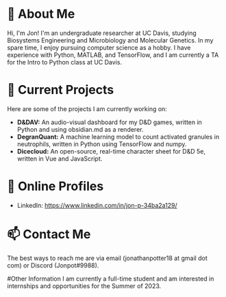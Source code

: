 # 👋 About Me
Hi, I'm Jon! I'm an undergraduate researcher at UC Davis, studying Biosystems Engineering and Microbiology and Molecular Genetics. In my spare time, I enjoy pursuing computer science as a hobby. I have experience with Python, MATLAB, and TensorFlow, and I am currently a TA for the Intro to Python class at UC Davis.

# 🌱 Current Projects
Here are some of the projects I am currently working on:

- **D&DAV:** An audio-visual dashboard for my D&D games, written in Python and using obsidian.md as a renderer.
- **DegranQuant:** A machine learning model to count activated granules in neutrophils, written in Python using TensorFlow and numpy.
- **Dicecloud:** An open-source, real-time character sheet for D&D 5e, written in Vue and JavaScript.

# 👀 Online Profiles
- LinkedIn: https://www.linkedin.com/in/jon-p-34ba2a129/

# 📫 Contact Me
The best ways to reach me are via email (jonathanpotter18 at gmail dot com) or Discord (Jonpot#9988).

#Other Information
I am currently a full-time student and am interested in internships and opportunities for the Summer of 2023.
<!---
Jonpot/Jonpot is a ✨ special ✨ repository because its `README.md` (this file) appears on your GitHub profile.
You can click the Preview link to take a look at your changes.
--->

